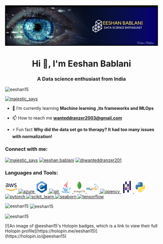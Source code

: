 ![logo](https://github.com/eeshan15/eeshan15/blob/main/Screenshot%202024-02-01%20204552.png)
<h1 align="center">Hi 👋, I'm Eeshan Bablani</h1>
<h3 align="center">A Data science enthusiast from India</h3>


<p align="left"> <img src="https://komarev.com/ghpvc/?username=eeshan15&label=Profile%20views&color=0e75b6&style=flat" alt="eeshan15" /> </p>

<p align="left"> <a href="https://twitter.com/majestic_says" target="blank"><img src="https://img.shields.io/twitter/follow/majestic_says?logo=twitter&style=for-the-badge" alt="majestic_says" /></a> </p>

- 🌱 I’m currently learning **Machine learning ,its frameworks and MLOps**

- 📫 How to reach me **wanteddranzer2003@gmail.com**

- ⚡ Fun fact **Why did the data set go to therapy? It had too many issues with normalization!**

<h3 align="left">Connect with me:</h3>
<p align="left">
<a href="https://twitter.com/majestic_says" target="blank"><img align="center" src="https://raw.githubusercontent.com/rahuldkjain/github-profile-readme-generator/master/src/images/icons/Social/twitter.svg" alt="majestic_says" height="30" width="40" /></a>
<a href="https://linkedin.com/in/eeshan bablani" target="blank"><img align="center" src="https://raw.githubusercontent.com/rahuldkjain/github-profile-readme-generator/master/src/images/icons/Social/linked-in-alt.svg" alt="eeshan bablani" height="30" width="40" /></a>
<a href="https://www.hackerrank.com/@wanteddranzer201" target="blank"><img align="center" src="https://raw.githubusercontent.com/rahuldkjain/github-profile-readme-generator/master/src/images/icons/Social/hackerrank.svg" alt="@wanteddranzer201" height="30" width="40" /></a>
</p>

<h3 align="left">Languages and Tools:</h3>
<p align="left"> <a href="https://aws.amazon.com" target="_blank" rel="noreferrer"> <img src="https://raw.githubusercontent.com/devicons/devicon/master/icons/amazonwebservices/amazonwebservices-original-wordmark.svg" alt="aws" width="40" height="40"/> </a> <a href="https://azure.microsoft.com/en-in/" target="_blank" rel="noreferrer"> <img src="https://www.vectorlogo.zone/logos/microsoft_azure/microsoft_azure-icon.svg" alt="azure" width="40" height="40"/> </a> <a href="https://www.cprogramming.com/" target="_blank" rel="noreferrer"> <img src="https://raw.githubusercontent.com/devicons/devicon/master/icons/c/c-original.svg" alt="c" width="40" height="40"/> </a> <a href="https://git-scm.com/" target="_blank" rel="noreferrer"> <img src="https://www.vectorlogo.zone/logos/git-scm/git-scm-icon.svg" alt="git" width="40" height="40"/> </a> <a href="https://www.java.com" target="_blank" rel="noreferrer"> <img src="https://raw.githubusercontent.com/devicons/devicon/master/icons/java/java-original.svg" alt="java" width="40" height="40"/> </a> <a href="https://www.mongodb.com/" target="_blank" rel="noreferrer"> <img src="https://raw.githubusercontent.com/devicons/devicon/master/icons/mongodb/mongodb-original-wordmark.svg" alt="mongodb" width="40" height="40"/> </a> <a href="https://www.mysql.com/" target="_blank" rel="noreferrer"> <img src="https://raw.githubusercontent.com/devicons/devicon/master/icons/mysql/mysql-original-wordmark.svg" alt="mysql" width="40" height="40"/> </a> <a href="https://opencv.org/" target="_blank" rel="noreferrer"> <img src="https://www.vectorlogo.zone/logos/opencv/opencv-icon.svg" alt="opencv" width="40" height="40"/> </a> <a href="https://pandas.pydata.org/" target="_blank" rel="noreferrer"> <img src="https://raw.githubusercontent.com/devicons/devicon/2ae2a900d2f041da66e950e4d48052658d850630/icons/pandas/pandas-original.svg" alt="pandas" width="40" height="40"/> </a> <a href="https://www.python.org" target="_blank" rel="noreferrer"> <img src="https://raw.githubusercontent.com/devicons/devicon/master/icons/python/python-original.svg" alt="python" width="40" height="40"/> </a> <a href="https://pytorch.org/" target="_blank" rel="noreferrer"> <img src="https://www.vectorlogo.zone/logos/pytorch/pytorch-icon.svg" alt="pytorch" width="40" height="40"/> </a> <a href="https://scikit-learn.org/" target="_blank" rel="noreferrer"> <img src="https://upload.wikimedia.org/wikipedia/commons/0/05/Scikit_learn_logo_small.svg" alt="scikit_learn" width="40" height="40"/> </a> <a href="https://seaborn.pydata.org/" target="_blank" rel="noreferrer"> <img src="https://seaborn.pydata.org/_images/logo-mark-lightbg.svg" alt="seaborn" width="40" height="40"/> </a> <a href="https://www.tensorflow.org" target="_blank" rel="noreferrer"> <img src="https://www.vectorlogo.zone/logos/tensorflow/tensorflow-icon.svg" alt="tensorflow" width="40" height="40"/> </a> </p>

<p><img align="left" src="https://github-readme-stats.vercel.app/api/top-langs?username=eeshan15&show_icons=true&locale=en&layout=compact" alt="eeshan15" /></p>

<p>&nbsp;<img align="center" src="https://github-readme-stats.vercel.app/api?username=eeshan15&show_icons=true&locale=en" alt="eeshan15" /></p>

<p><img align="center" src="https://github-readme-streak-stats.herokuapp.com/?user=eeshan15&" alt="eeshan15" /></p>
[![An image of @eeshan15's Holopin badges, which is a link to view their full Holopin profile](https://holopin.me/eeshan15)](https://holopin.io/@eeshan15)
